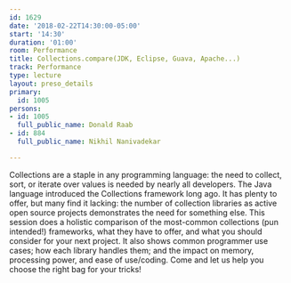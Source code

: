 ```yaml
---
id: 1629
date: '2018-02-22T14:30:00-05:00'
start: '14:30'
duration: '01:00'
room: Performance
title: Collections.compare(JDK, Eclipse, Guava, Apache...)
track: Performance
type: lecture
layout: preso_details
primary:
  id: 1005
persons:
- id: 1005
  full_public_name: Donald Raab
- id: 884
  full_public_name: Nikhil Nanivadekar

---
```

Collections are a staple in any programming language: the need to collect, sort, or iterate over values is needed by nearly all developers. The Java language introduced the Collections framework long ago. It has plenty to offer, but many find it lacking: the number of collection libraries as active open source projects demonstrates the need for something else. This session does a holistic comparison of the most-common collections (pun intended!) frameworks, what they have to offer, and what you should consider for your next project. It also shows common programmer use cases; how each library handles them; and the impact on memory, processing power, and ease of use/coding. Come and let us help you choose the right bag for your tricks!